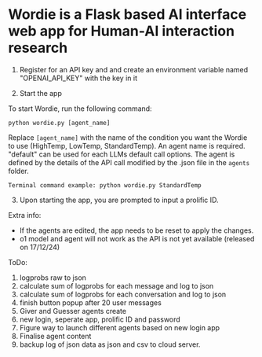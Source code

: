 # Wordie is a Flask based AI interface web app for Human-AI interaction research

1. Register for an API key and and create an environment variable named "OPENAI_API_KEY" with the key in it

2. Start the app

To start Wordie, run the following command:
```
python wordie.py [agent_name]
```
Replace `[agent_name]` with the name of the condition you want the Wordie to use (HighTemp, LowTemp, StandardTemp). An agent name is required. "default" can be used for each LLMs default call options. The agent is defined by the details of the API call modified by the .json file in the `agents` folder.
```
Terminal command example: python wordie.py StandardTemp
```

3. Upon starting the app, you are prompted to input a prolific ID. 



Extra info:

- If the agents are edited, the app needs to be reset to apply the changes.
- o1 model and agent will not work as the API is not yet available (released on 17/12/24)


ToDo:
1. logprobs raw to json
2. calculate sum of logprobs for each message and log to json
3. calculate sum of logprobs for each conversation and log to json
4. finish button popup after 20 user messages
5. Giver and Guesser agents create
7. new login, seperate app, prolific ID and password
6. Figure way to launch different agents based on new login app
7. Finalise agent content
8. backup log of json data as json and csv to cloud server. 